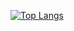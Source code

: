 [![Top Langs](https://github-readme-stats.vercel.app/api/top-langs/?username=jsbruglie&layout=compact)](https://github.com/jsbruglie/github-readme-stats)
